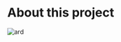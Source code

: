 # About this project
![ard](https://user-images.githubusercontent.com/45923721/86225759-abad5100-bb58-11ea-8abe-374eee0d99b6.jpg)
